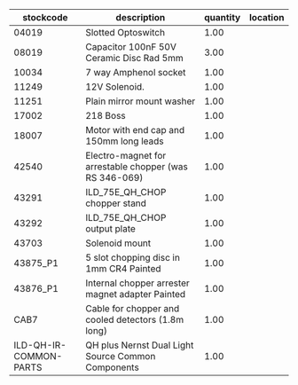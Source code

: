 |stockcode|description|quantity|location|
|---------|-----------|--------|--------|
|04019|Slotted Optoswitch|1.00||
|08019|Capacitor 100nF 50V Ceramic Disc Rad 5mm|3.00||
|10034|7 way Amphenol socket|1.00||
|11249|12V Solenoid.|1.00||
|11251|Plain mirror mount washer|1.00||
|17002|218 Boss|1.00||
|18007|Motor with end cap and 150mm long leads|1.00||
|42540|Electro-magnet for arrestable chopper (was RS 346-069)|1.00||
|43291|ILD_75E_QH_CHOP chopper stand|1.00||
|43292|ILD_75E_QH_CHOP output plate|1.00||
|43703|Solenoid mount|1.00||
|43875_P1|5 slot chopping disc in 1mm CR4 Painted|1.00||
|43876_P1|Internal chopper arrester magnet adapter Painted|1.00||
|CAB7|Cable for chopper and cooled detectors (1.8m long)|1.00||
|ILD-QH-IR-COMMON-PARTS|QH plus Nernst Dual Light Source Common Components|1.00||
